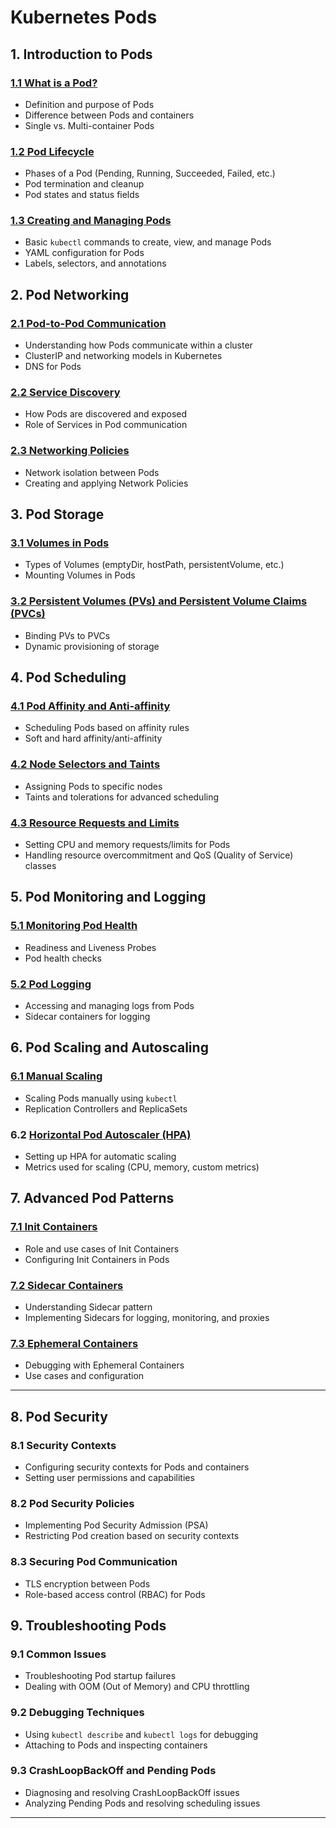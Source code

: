 # Kubernetes Pods

## **1. Introduction to Pods**

### [1.1 What is a Pod?](./01-Intro-to-Pods/1.1-what-is-pod.md)

- Definition and purpose of Pods
- Difference between Pods and containers
- Single vs. Multi-container Pods

### [1.2 Pod Lifecycle](./01-Intro-to-Pods/1.2-Pod-Lifecycle.md)

- Phases of a Pod (Pending, Running, Succeeded, Failed, etc.)
- Pod termination and cleanup
- Pod states and status fields

### [1.3 Creating and Managing Pods](./01-Intro-to-Pods/1.3-Creating-Managing-Pods.md)

- Basic `kubectl` commands to create, view, and manage Pods
- YAML configuration for Pods
- Labels, selectors, and annotations

## **2. Pod Networking**

### [2.1 Pod-to-Pod Communication](./02-Pod-Networking/2.1-Pod-to-Pod-Communication.md)

- Understanding how Pods communicate within a cluster
- ClusterIP and networking models in Kubernetes
- DNS for Pods

### [2.2 Service Discovery](./02-Pod-Networking/2.2-Service-Discovery.md)

- How Pods are discovered and exposed
- Role of Services in Pod communication

### [2.3 Networking Policies](./02-Pod-Networking/2.3-Networking-Policies.md)

- Network isolation between Pods
- Creating and applying Network Policies

## **3. Pod Storage**

### [3.1 Volumes in Pods](./03-Pod-Storage/3.1-Volumes-in-Pods.md)

- Types of Volumes (emptyDir, hostPath, persistentVolume, etc.)
- Mounting Volumes in Pods

### [3.2 Persistent Volumes (PVs) and Persistent Volume Claims (PVCs)](./03-Pod-Storage/3.2-pv-pvc.md)

- Binding PVs to PVCs
- Dynamic provisioning of storage

## **4. Pod Scheduling**

### [4.1 Pod Affinity and Anti-affinity](./04-Pod-Scheduling/4.1-Pod-Affinity-Anti-affinity.md)

- Scheduling Pods based on affinity rules
- Soft and hard affinity/anti-affinity

### [4.2 Node Selectors and Taints](./04-Pod-Scheduling/4.2-Node-Selectors-Taints.md)

- Assigning Pods to specific nodes
- Taints and tolerations for advanced scheduling

### [4.3 Resource Requests and Limits](./04-Pod-Scheduling/4.3-Resource-Requests-Limits.md)

- Setting CPU and memory requests/limits for Pods
- Handling resource overcommitment and QoS (Quality of Service) classes

## **5. Pod Monitoring and Logging**

### [5.1 Monitoring Pod Health](./05-Pod-Monitoring-Logging/5.1-Monitoring-Pod-Health.md)

- Readiness and Liveness Probes
- Pod health checks

### [5.2 Pod Logging](./05-Pod-Monitoring-Logging/5.2-Pod-Logging.md)

- Accessing and managing logs from Pods
- Sidecar containers for logging

## **6. Pod Scaling and Autoscaling**

### [6.1 Manual Scaling](./06-Pod-Scaling-and-Autoscaling/6.1-Manual-Scaling.md)

- Scaling Pods manually using `kubectl`
- Replication Controllers and ReplicaSets

### 6.2 [Horizontal Pod Autoscaler (HPA)](./06-Pod-Scaling-and-Autoscaling/6.2-HPA.md)

- Setting up HPA for automatic scaling
- Metrics used for scaling (CPU, memory, custom metrics)

## **7. Advanced Pod Patterns**

### [7.1 Init Containers](./07-Advanced-Pod-Patterns/7.1-Init-Containers.md)

- Role and use cases of Init Containers
- Configuring Init Containers in Pods

### [7.2 Sidecar Containers](./07-Advanced-Pod-Patterns/7.2-Sidecar-Containers.md)

- Understanding Sidecar pattern
- Implementing Sidecars for logging, monitoring, and proxies

### [7.3 Ephemeral Containers](./07-Advanced-Pod-Patterns/7.3-Ephemeral-Containers.md)

- Debugging with Ephemeral Containers
- Use cases and configuration

---

## **8. Pod Security**

### 8.1 Security Contexts

- Configuring security contexts for Pods and containers
- Setting user permissions and capabilities

### 8.2 Pod Security Policies

- Implementing Pod Security Admission (PSA)
- Restricting Pod creation based on security contexts

### 8.3 Securing Pod Communication

- TLS encryption between Pods
- Role-based access control (RBAC) for Pods

## **9. Troubleshooting Pods**

### **9.1 Common Issues**

- Troubleshooting Pod startup failures
- Dealing with OOM (Out of Memory) and CPU throttling

### **9.2 Debugging Techniques**

- Using `kubectl describe` and `kubectl logs` for debugging
- Attaching to Pods and inspecting containers

### **9.3 CrashLoopBackOff and Pending Pods**

- Diagnosing and resolving CrashLoopBackOff issues
- Analyzing Pending Pods and resolving scheduling issues

---
